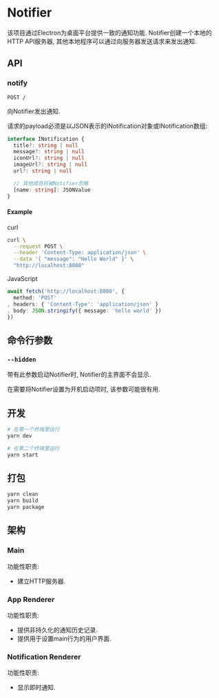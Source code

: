 # Notifier
该项目通过Electron为桌面平台提供一致的通知功能.
Notifier创建一个本地的HTTP API服务器, 其他本地程序可以通过向服务器发送请求来发出通知.

## API
### notify
`POST /`

向Notifier发出通知.

请求的payload必须是以JSON表示的INotification对象或INotification数组:
```ts
interface INotification {
  title?: string | null
  message?: string | null
  iconUrl?: string | null
  imageUrl?: string | null
  url?: string | null

  // 其他成员将被Notifier忽略
  [name: string]: JSONValue
}
```

#### Example
curl
```sh
curl \
  --request POST \
  --header 'Content-Type: application/json' \
  --data '{ "message": "Hello World" }' \
  "http://localhost:8080"
```

JavaScript
```ts
await fetch('http://localhost:8080', {
  method: 'POST'
, headers: { 'Content-Type': 'application/json' }
, body: JSON.stringify({ message: 'hello world' })
})
```

## 命令行参数
### `--hidden`
带有此参数启动Notifier时, Notifier的主界面不会显示.

在需要将Notifier设置为开机启动项时, 该参数可能很有用.

## 开发
```sh
# 在第一个终端里运行
yarn dev

# 在第二个终端里运行
yarn start
```

## 打包
```sh
yarn clean
yarn build
yarn package
```

## 架构
### Main
功能性职责:
- 建立HTTP服务器.

### App Renderer
功能性职责:
- 提供非持久化的通知历史记录.
- 提供用于设置main行为的用户界面.

### Notification Renderer
功能性职责:
- 显示即时通知.
